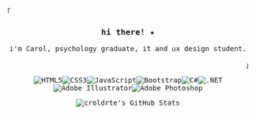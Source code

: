<samp>

<p align="left">「</p>
<h3 align="center">hi there! ★</h3>
<p align="center">i'm Carol, psychology graduate, it and ux design student.</p>
<p align="right">」</p>

<div align="center">

![HTML5](https://img.shields.io/badge/html5-E34F26.svg?style=for-the-badge&logo=html5&logoColor=white)![CSS3](https://img.shields.io/badge/css3-1572B6.svg?style=for-the-badge&logo=css3&logoColor=white)![JavaScript](https://img.shields.io/badge/javascript-323330.svg?style=for-the-badge&logo=javascript&logoColor=F7DF1E)![Bootstrap](https://img.shields.io/badge/bootstrap-8511FA.svg?style=for-the-badge&logo=bootstrap&logoColor=white)![C#](https://img.shields.io/badge/c%23-953CAD.svg?style=for-the-badge&logo=csharp&logoColor=white)![.NET](https://img.shields.io/badge/.NET-512BD4?style=for-the-badge&logo=.net&logoColor=white)![Adobe Illustrator](https://img.shields.io/badge/illustrator-FF9A00.svg?style=for-the-badge&logo=adobe%20illustrator&logoColor=330000)![Adobe Photoshop](https://img.shields.io/badge/photoshop-31A8FF.svg?style=for-the-badge&logo=adobe%20photoshop&logoColor=001E36)

![croldrte's GitHub Stats](https://pixel-profile.vercel.app/api/github-stats?username=croldrte&screen_effect=true&dithering=true&background=linear-gradient%28140deg%2C+%232e222fFF+0%25%2C+%23a884f3FF+100%25%29+&color=%23ffffffFF)

</div>

</samp>
